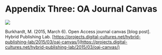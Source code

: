 # Appendix Three: OA Journal Canvas

![](./assets/app-3-oa-canvas.png)

Burkhardt, M. (2015, March 6). Open Access journal canvas [blog post]. Hybrid Publishing Lab. [https://projects.digital-cultures.net/hybrid-publishing-lab/2015/03/oaj-canvas/](https://projects.digital-cultures.net/hybrid-publishing-lab/2015/03/oaj-canvas/)

